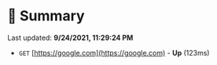 # 📖 Summary
Last updated: **9/24/2021, 11:29:24 PM**

- `GET` [https://google.com](https://google.com) - **Up** (123ms)
